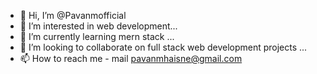 - 👋 Hi, I’m @Pavanmofficial
- 👀 I’m interested in web development...
- 🌱 I’m currently learning mern stack ...
- 💞️ I’m looking to collaborate on full stack web development projects ...
- 📫 How to reach me - mail pavanmhaisne@gmail.com

<!---
Pavanmofficial/Pavanmofficial is a ✨ special ✨ repository because its `README.md` (this file) appears on your GitHub profile.
You can click the Preview link to take a look at your changes.
--->
